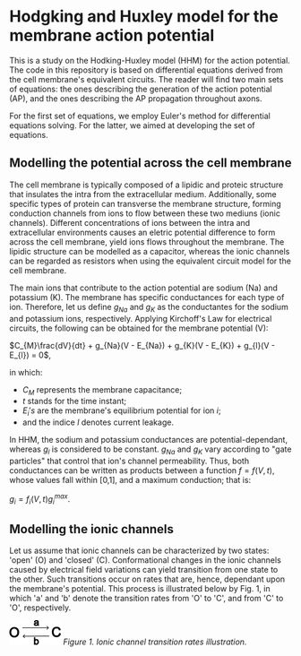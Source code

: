 # Hodgking and Huxley model for the membrane action potential

This is a study on the Hodking-Huxley model (HHM) for the action potential. The code in this repository is based on differential equations derived from the cell membrane's equivalent circuits. The reader will find two main sets of equations: the ones describing the generation of the action potential (AP), and the ones describing the AP propagation throughout axons. 

For the first set of equations, we employ Euler's method for differential equations solving. For the latter, we aimed at developing the set of equations.

## Modelling the potential across the cell membrane

The cell membrane is typically composed of a lipidic and proteic structure that insulates the intra from the extracellular medium. Additionally, some specific types of protein can transverse the membrane structure, forming conduction channels from ions to flow between these two mediuns (ionic channels). Different concentrations of ions between the intra and extracellular environments causes an eletric potential difference to form across the cell membrane, yield ions flows throughout the membrane. The lipidic structure can be modelled as a capacitor, whereas the ionic channels can be regarded as resistors when using the equivalent circuit model for the cell membrane.

The main ions that contribute to the action potential are sodium (Na) and potassium (K). The membrane has specific conductances for each type of ion. Therefore, let us define $g_{Na}$ and $g_{K}$ as the conductantes for the sodium and potassium ions, respectively. Applying Kirchoff's Law for electrical circuits, the following can be obtained for the membrane potential (V):

$C_{M}\frac{dV}{dt} + g_{Na}(V - E_{Na}) + g_{K}(V - E_{K}) + g_{l}(V - E_{l}) = 0$,

in which:

- $C_{M}$ represents the membrane capacitance;
- $t$ stands for the time instant;
- $E_{i}'s$ are the membrane's equilibrium potential for ion $i$;
- and the indice $l$ denotes current leakage.

In HHM, the sodium and potassium conductances are potential-dependant, whereas $g_{l}$ is considered to be constant. $g_{Na}$ and $g_{K}$ vary according to "gate particles" that control that ion's channel permeability. Thus, both conductances can be written as products between a function $f = f(V,t)$, whose values fall within [0,1], and a maximum conduction; that is:

$g_{i} = f_{i}(V,t)g_{i}^{max}$.

## Modelling the ionic channels

Let us assume that ionic channels can be characterized by two states: 'open' (O) and 'closed' (C). Conformational changes in the ionic channels caused by electrical field variations can yield transition from one state to the other. Such transitions occur on rates that are, hence, dependant upon the membrane's potential. This process is illustrated below by Fig. 1, in which 'a' and 'b' denote the transition rates from 'O' to 'C', and from 'C' to 'O', respectively.

![Ionic channel transition rates](hodgking-huxley-model/images/ionic-channel-probabilities.png)
*Figure 1. Ionic channel transition rates illustration.*